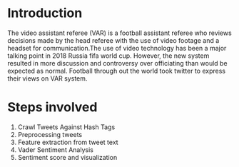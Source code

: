 # Introduction
The video assistant referee (VAR) is a football assistant referee who reviews decisions made by the head referee with the use of video footage and a headset for communication.The use of video technology has been a major talking point in 2018 Russia fifa world cup. However, the new system resulted in more discussion and controversy over officiating than would be expected as normal. Football through out the world took twitter to express their views on VAR system.

# Steps involved
1) Crawl Tweets Against Hash Tags
2) Preprocessing tweets
3) Feature extraction from tweet text
4) Vader Sentiment Analysis
5) Sentiment score and visualization
